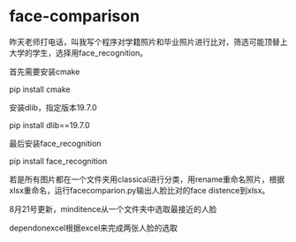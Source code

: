 # face-comparison
昨天老师打电话，叫我写个程序对学籍照片和毕业照片进行比对，筛选可能顶替上大学的学生，选择用face_recognition。

首先需要安装cmake 

pip install cmake

安装dlib，指定版本19.7.0

pip install dlib==19.7.0

最后安装face_recognition

pip install face_recognition

若是所有图片都在一个文件夹用classical进行分类，用rename重命名照片，根据xlsx重命名，运行facecomparion.py输出人脸比对的face distence到xlsx。

8月21号更新，minditence从一个文件夹中选取最接近的人脸

dependonexcel根据excel来完成两张人脸的选取
